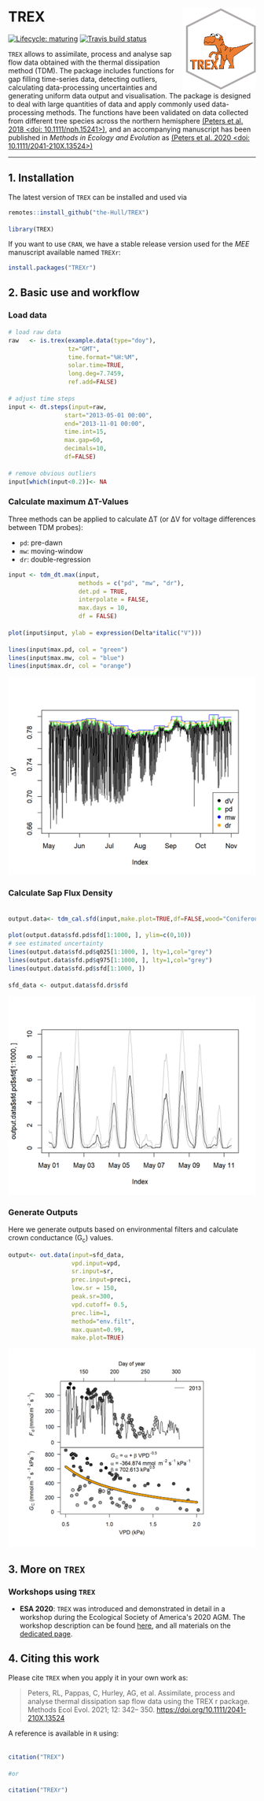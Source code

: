 # TREX <img src="man/figures/trex_logo.png" align="right" width = "150"/>


<!-- badges: start -->
[![Lifecycle: maturing](https://img.shields.io/badge/lifecycle-maturing-blue.svg)](https://www.tidyverse.org/lifecycle/#maturing)
[![Travis build status](https://travis-ci.org/the-Hull/TREX.svg?branch=master)](https://travis-ci.org/the-Hull/TREX)
<!-- badges: end -->


`TREX` allows to assimilate, process and analyse sap flow data obtained with the thermal dissipation method (TDM). 
The package includes functions for gap filling time-series data, detecting outliers, calculating data-processing uncertainties and generating uniform data output and visualisation.
The package is designed to deal with large quantities of data and apply commonly used data-processing methods. 
The functions have been validated on data collected from different tree species across the northern hemisphere [(Peters et al. 2018 <doi: 10.1111/nph.15241>)](https://doi.org/10.1111/nph.15241), and
an accompanying manuscript has been published in *Methods in Ecology and Evolution* as [(Peters et al. 2020 <doi: 10.1111/2041-210X.13524>)](https://doi.org/10.1111/2041-210X.13524)

---

## 1. Installation

The latest version of `TREX` can be installed and used via

```r
remotes::install_github("the-Hull/TREX")

library(TREX)

```
If you want to use `CRAN`, we have a stable release version used for the *MEE* manuscript available named `TREXr`:

```r
install.packages("TREXr")
```

## 2. Basic use and workflow


### Load data

```r
# load raw data
raw   <- is.trex(example.data(type="doy"),
                 tz="GMT",
                 time.format="%H:%M",
                 solar.time=TRUE,
                 long.deg=7.7459,
                 ref.add=FALSE)
                 
# adjust time steps
input <- dt.steps(input=raw, 
                start="2013-05-01 00:00",
                end="2013-11-01 00:00",
                time.int=15,
                max.gap=60,
                decimals=10,
                df=FALSE)
                
# remove obvious outliers
input[which(input<0.2)]<- NA


```

### Calculate maximum &Delta;T-Values

Three methods can be applied to calculate &Delta;T (or &Delta;V for voltage differences between TDM probes):  

- `pd`: pre-dawn
- `mw`: moving-window
- `dr`: double-regression

```r
input <- tdm_dt.max(input,
                    methods = c("pd", "mw", "dr"),
                    det.pd = TRUE,
                    interpolate = FALSE,
                    max.days = 10,
                    df = FALSE)
                    
plot(input$input, ylab = expression(Delta*italic("V")))

lines(input$max.pd, col = "green")
lines(input$max.mw, col = "blue")
lines(input$max.dr, col = "orange")

```
![](man/figures/dtmax.png)

### Calculate Sap Flux Density


```r

output.data<- tdm_cal.sfd(input,make.plot=TRUE,df=FALSE,wood="Coniferous")

plot(output.data$sfd.pd$sfd[1:1000, ], ylim=c(0,10))
# see estimated uncertainty
lines(output.data$sfd.pd$q025[1:1000, ], lty=1,col="grey")
lines(output.data$sfd.pd$q975[1:1000, ], lty=1,col="grey")
lines(output.data$sfd.pd$sfd[1:1000, ])

sfd_data <- output.data$sfd.dr$sfd


```
![](man/figures/sfd.png)


### Generate Outputs 

Here we generate outputs based on environmental filters and calculate crown conductance (G<sub>c</sub>) values.


```r
output<- out.data(input=sfd_data,
                  vpd.input=vpd, 
                  sr.input=sr,
                  prec.input=preci,
                  low.sr = 150,
                  peak.sr=300, 
                  vpd.cutoff= 0.5, 
                  prec.lim=1,
                  method="env.filt", 
                  max.quant=0.99, 
                  make.plot=TRUE)

```

![](man/figures/output.png)

## 3. More on `TREX`

### Workshops using `TREX`

- **ESA 2020**: `TREX` was introduced and demonstrated in detail in a workshop during the Ecological Society of America's 2020 AGM.
The workshop description can be found [here](https://deep-tools.netlify.app/talk/esa-2020-rpeters-cpappas/), and all materials on the [dedicated page](https://deep-tools.netlify.app/docs-workshops/esa-workshop2020/02_trex/).

## 4. Citing this work

Please cite `TREX` when you apply it in your own work as:

>  Peters, RL, Pappas, C, Hurley, AG, et al. Assimilate, process and analyse thermal dissipation sap flow data using the TREX r package. Methods Ecol Evol. 2021; 12: 342– 350. https://doi.org/10.1111/2041-210X.13524 

A reference is available in `R` using:

```r

citation("TREX")

#or

citation("TREXr")
```



